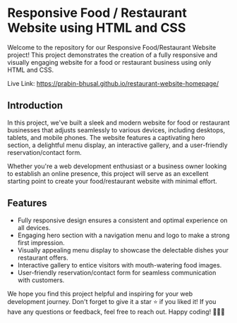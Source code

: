 # Responsive Food / Restaurant Website using HTML and CSS

Welcome to the repository for our Responsive Food/Restaurant Website project! This project demonstrates the creation of a fully responsive and visually engaging website for a food or restaurant business using only HTML and CSS.

Live Link: https://prabin-bhusal.github.io/restaurant-website-homepage/

## Introduction

In this project, we've built a sleek and modern website for food or restaurant businesses that adjusts seamlessly to various devices, including desktops, tablets, and mobile phones. The website features a captivating hero section, a delightful menu display, an interactive gallery, and a user-friendly reservation/contact form.

Whether you're a web development enthusiast or a business owner looking to establish an online presence, this project will serve as an excellent starting point to create your food/restaurant website with minimal effort.

## Features

- Fully responsive design ensures a consistent and optimal experience on all devices.
- Engaging hero section with a navigation menu and logo to make a strong first impression.
- Visually appealing menu display to showcase the delectable dishes your restaurant offers.
- Interactive gallery to entice visitors with mouth-watering food images.
- User-friendly reservation/contact form for seamless communication with customers.


We hope you find this project helpful and inspiring for your web development journey. Don't forget to give it a star ⭐️ if you liked it! If you have any questions or feedback, feel free to reach out. Happy coding! 🍔🍕🍣
